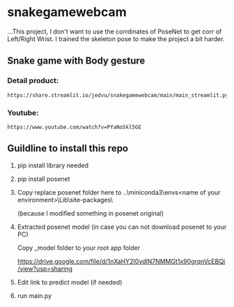 # snakegamewebcam
...This project, I don't want to use the corrdinates of PoseNet to get corr of Left/Right Wrist. I trained the skeleton pose to make the project a bit harder.

## Snake game with Body gesture
### Detail product:
    https://share.streamlit.io/jedvu/snakegamewebcam/main/main_streamlit.py
### Youtube:
    https://www.youtube.com/watch?v=PYaNoSkl5GE
    
## Guildline to install this repo
1. pip install library needed

2. pip install posenet

3. Copy replace posenet folder here to ..\miniconda3\envs\<name of your environment>\Lib\site-packages\

    (because I modified something in posenet original)

4. Extracted posenet model (in case you can not download posenet to your PC)

    Copy _model folder to your root app folder

    https://drive.google.com/file/d/1nXaHY2I0ydlN7NMMGt1x90grqnVcEBQi/view?usp=sharing

5. Edit link to predict model (if needed)

6. run main.py



